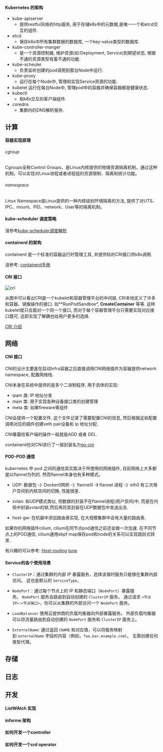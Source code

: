 
#### Kubernetes 的架构
- kube-apiserver
	- 提供restful风格的http服务, 用于存储k8s中的元数据,是唯一一个和etcd交互的组件. 
- etcd
	- 保存k8s中所有集群数据的数据库, 一个key-value类型的数据库.
- kube-controller-manger
	- 是一个资源控制器, 维护资源(如:Deployment, Service)到期望状态, 根据不通的资源类型有着不通的功能.
- kube-scheuler
	- 负责监听创建的pod调用到那台Node中运行.
- kube-proxy
	- 运行在每个Node中, 管理和实现Service资源的功能.
- kubelet
	运行在每台Node中, 管理pod中的容器并确保容器都是健康状态.
- kubectl
	- 和k8s交互的客户端组件.
- coredns
	- 集群内的DNS解析服务.

## 计算

#### 容器实现原理

###### cgroup

Cgroups全称Control Groups，是Linux内核提供的物理资源隔离机制，通过这种机制，可以实现对Linux进程或者进程组的资源限制、隔离和统计功能。

###### namespace

Linux Namespace是Linux提供的一种内核级别环境隔离的方法, 提供了对UTS、IPC、mount、PID、network、User等的隔离机制。

#### kube-scheduler 调度策略

请参考[kube-scheduler调度解析](https://github.com/misstick86/my_blog/tree/master/k8s/Kube-scheduler)


#### containerd 的架构

containerd 是一个标准的容器运行时管理工具, 并提供标的CRI接口供k8s调用.

请参考: [containerd手册](https://github.com/misstick86/my_blog/tree/master/containerd)


#### CRI 接口

![cri](https://f.v1.n0.cdn.getcloudapp.com/items/0I3X2U0S0W3r1D1z2O0Q/Image%202016-12-19%20at%2017.13.16.png)

从图中可以看出CRI是一个kubelet和容器管理平台的中间层, CRI本地定义了许多和容器、镜像操作的接口.  如**RunPodSandbox*, **CreateContainer** 等等. 这样kubelet就只会面对一个同一个接口, 而对于每个容器管理平台只需要实现对应接口既可, 这即实现了解耦也给用户更多的选择.

[CRI 介绍](https://kubernetes.io/blog/2016/12/container-runtime-interface-cri-in-kubernetes/)


## 网络

#### CNI 接口

CNI的设计主要是在启动Infra容器之后直接调用CNI网络插件为容器提供network namespace, 配置网络栈.

CNI本身在系统中提供的是多个二进制程序, 用于具体的实现:

- ipam 类:  IP 地址分发
- main 类:  用于实现各种设备接口类的创建管理
- meta 类: 如果fireware等组件

CNI会提供一个配置文件, 这个文件记录了需要配置CNI的信息, 然后根据这些配置调用对应的插件创建veth pair设备和 ip 地址分配. 

CNI暴露给客户端的操作一般就是*ADD* 或者 *DEL*. 

containerd也对CNI进行了一层封装名为[go-cni](https://github.com/containerd/go-cni)


#### POD-POD 通信

kubernetes 中 pod 之间的通信其实取决于所使用的网络插件,  目前网络上大多都是以flannel为列的.  然而flannel本身也有多种模式。
- UDP: 数据包 -》Docker0网桥 -》flannel0 -》 flannel 进程 -》eth0  有三次用户空间到内核空间的切换, 性能很差.

- xvlan: 和UDP模式类似, 但数据的封装不在flannel进程(用户空间)中, 而是在内核中封装xvlan的帧,然后再将其封装在UDP数据包中发送出去.

- host-gw: 在机器中添加路由表实现, 在大规模集群中会有大量的路由表.


如果你的网络插件cilium, cilium在同节点pod通信之前还会做一次加速. 
在不同节点上的POD通信, cilium通用ebpf map保存pod和node的关系可以实现跳跃式转发.

有兴趣的可以参考:
[Host-routing](https://docs.cilium.io/en/stable/operations/performance/tuning/#ebpf-host-routing)
[tune](https://docs.cilium.io/en/stable/concepts/networking/routing/#id2)



#### Service的各个使用场景

-   `ClusterIP`：通过集群的内部 IP 暴露服务，选择该值时服务只能够在集群内部访问。 这也是默认的 `ServiceType`。
    
-   `NodePort`：通过每个节点上的 IP 和静态端口（`NodePort`）暴露服务。 `NodePort` 服务会路由到自动创建的 `ClusterIP` 服务。 通过请求 `<节点 IP>:<节点端口>`，你可以从集群的外部访问一个 `NodePort` 服务。
    
-   `LoadBalancer` 使用云提供商的负载均衡器向外部暴露服务。 外部负载均衡器可以将流量路由到自动创建的 `NodePort` 服务和 `ClusterIP` 服务上。
    
-   `ExternalName`: 通过返回 `CNAME` 和对应值，可以将服务映射到 `externalName` 字段的内容（例如，`foo.bar.example.com`）。 无需创建任何类型代理。


## 存储


## 日志


## 开发

#### ListWAtch 实现

#### informe 架构

#### 如何开发一个controller

#### 如何开发一个crd operator